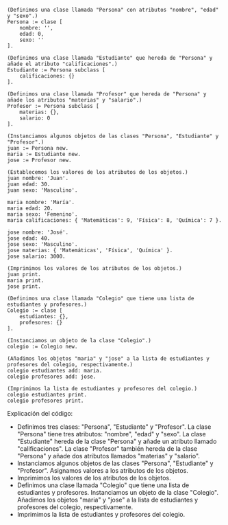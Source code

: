 ```smalltalk
(Definimos una clase llamada "Persona" con atributos "nombre", "edad" y "sexo".)
Persona := clase [
    nombre: '',
    edad: 0,
    sexo: ''
].

(Definimos una clase llamada "Estudiante" que hereda de "Persona" y añade el atributo "calificaciones".)
Estudiante := Persona subclass [
    calificaciones: {}
].

(Definimos una clase llamada "Profesor" que hereda de "Persona" y añade los atributos "materias" y "salario".)
Profesor := Persona subclass [
    materias: {},
    salario: 0
].

(Instanciamos algunos objetos de las clases "Persona", "Estudiante" y "Profesor".)
juan := Persona new.
maria := Estudiante new.
jose := Profesor new.

(Establecemos los valores de los atributos de los objetos.)
juan nombre: 'Juan'.
juan edad: 30.
juan sexo: 'Masculino'.

maria nombre: 'María'.
maria edad: 20.
maria sexo: 'Femenino'.
maria calificaciones: { 'Matemáticas': 9, 'Física': 8, 'Química': 7 }.

jose nombre: 'José'.
jose edad: 40.
jose sexo: 'Masculino'.
jose materias: { 'Matemáticas', 'Física', 'Química' }.
jose salario: 3000.

(Imprimimos los valores de los atributos de los objetos.)
juan print.
maria print.
jose print.

(Definimos una clase llamada "Colegio" que tiene una lista de estudiantes y profesores.)
Colegio := clase [
    estudiantes: {},
    profesores: {}
].

(Instanciamos un objeto de la clase "Colegio".)
colegio := Colegio new.

(Añadimos los objetos "maria" y "jose" a la lista de estudiantes y profesores del colegio, respectivamente.)
colegio estudiantes add: maria.
colegio profesores add: jose.

(Imprimimos la lista de estudiantes y profesores del colegio.)
colegio estudiantes print.
colegio profesores print.
```

Explicación del código:

* Definimos tres clases: "Persona", "Estudiante" y "Profesor". La clase "Persona" tiene tres atributos: "nombre", "edad" y "sexo". La clase "Estudiante" hereda de la clase "Persona" y añade un atributo llamado "calificaciones". La clase "Profesor" también hereda de la clase "Persona" y añade dos atributos llamados "materias" y "salario".
* Instanciamos algunos objetos de las clases "Persona", "Estudiante" y "Profesor". Asignamos valores a los atributos de los objetos.
* Imprimimos los valores de los atributos de los objetos.
* Definimos una clase llamada "Colegio" que tiene una lista de estudiantes y profesores. Instanciamos un objeto de la clase "Colegio". Añadimos los objetos "maria" y "jose" a la lista de estudiantes y profesores del colegio, respectivamente.
* Imprimimos la lista de estudiantes y profesores del colegio.